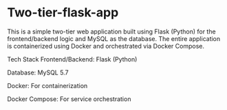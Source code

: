 # Two-tier-flask-app
This is a simple two-tier web application built using Flask (Python) for the frontend/backend logic and MySQL as the database. The entire application is containerized using Docker and orchestrated via Docker Compose.

 Tech Stack
Frontend/Backend: Flask (Python)

Database: MySQL 5.7

Docker: For containerization

Docker Compose: For service orchestration
